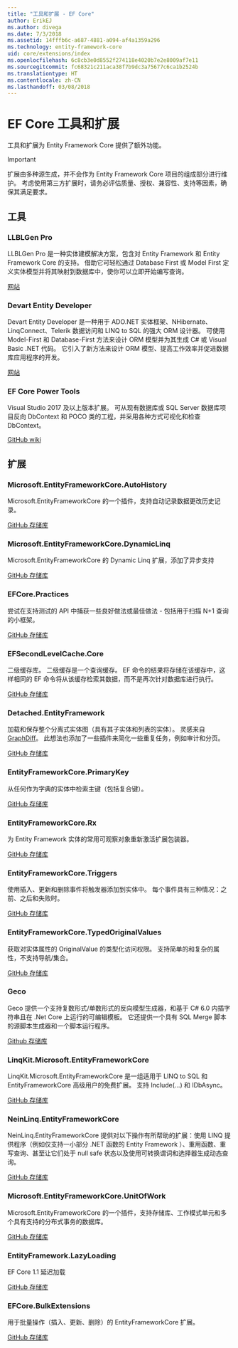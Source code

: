 ```yaml
---
title: "工具和扩展 - EF Core"
author: ErikEJ
ms.author: divega
ms.date: 7/3/2018
ms.assetid: 14fffb6c-a687-4881-a094-af4a1359a296
ms.technology: entity-framework-core
uid: core/extensions/index
ms.openlocfilehash: 6c8cb3e0d8552f274118e4020b7e2e8009af7e11
ms.sourcegitcommit: fc68321c211aca38f7b9dc3a75677c6ca1b2524b
ms.translationtype: HT
ms.contentlocale: zh-CN
ms.lasthandoff: 03/08/2018
---
```

# <a name="ef-core-tools--extensions"></a>EF Core 工具和扩展

工具和扩展为 Entity Framework Core 提供了额外功能。

> [!IMPORTANT]  
> 扩展由多种源生成，并不会作为 Entity Framework Core 项目的组成部分进行维护。 考虑使用第三方扩展时，请务必评估质量、授权、兼容性、支持等因素，确保其满足要求。

## <a name="tools"></a>工具

### <a name="llblgen-pro"></a>LLBLGen Pro

LLBLGen Pro 是一种实体建模解决方案，包含对 Entity Framework 和 Entity Framework Core 的支持。 借助它可轻松通过 Database First 或 Model First 定义实体模型并将其映射到数据库中，使你可以立即开始编写查询。

[网站](https://www.llblgen.com/)

### <a name="devart-entity-developer"></a>Devart Entity Developer

Devart Entity Developer 是一种用于 ADO.NET 实体框架、NHibernate、LinqConnect、Telerik 数据访问和 LINQ to SQL 的强大 ORM 设计器。 可使用 Model-First 和 Database-First 方法来设计 ORM 模型并为其生成 C# 或 Visual Basic .NET 代码。 它引入了新方法来设计 ORM 模型、提高工作效率并促进数据库应用程序的开发。

[网站](https://www.devart.com/entitydeveloper/)

### <a name="ef-core-power-tools"></a>EF Core Power Tools

Visual Studio 2017 及以上版本扩展。 可从现有数据库或 SQL Server 数据库项目反向 DbContext 和 POCO 类的工程，并采用各种方式可视化和检查 DbContext。

[GitHub wiki](https://github.com/ErikEJ/SqlCeToolbox/wiki/EF-Core-Power-Tools)

## <a name="extensions"></a>扩展

### <a name="microsoftentityframeworkcoreautohistory"></a>Microsoft.EntityFrameworkCore.AutoHistory

Microsoft.EntityFrameworkCore 的一个插件，支持自动记录数据更改历史记录。

[GitHub 存储库](https://github.com/Arch/AutoHistory/)

### <a name="microsoftentityframeworkcoredynamiclinq"></a>Microsoft.EntityFrameworkCore.DynamicLinq

Microsoft.EntityFrameworkCore 的 Dynamic Linq 扩展，添加了异步支持

 [GitHub 存储库](https://github.com/StefH/System.Linq.Dynamic.Core/)

### <a name="efcorepractices"></a>EFCore.Practices

尝试在支持测试的 API 中捕获一些良好做法或最佳做法 - 包括用于扫描 N+1 查询的小框架。

[GitHub 存储库](https://github.com/riezebosch/efcore-practices/tree/master/src/EFCore.Practices/)

### <a name="efsecondlevelcachecore"></a>EFSecondLevelCache.Core

二级缓存库。 二级缓存是一个查询缓存。 EF 命令的结果将存储在该缓存中，这样相同的 EF 命令将从该缓存检索其数据，而不是再次针对数据库进行执行。

[GitHub 存储库](https://github.com/VahidN/EFSecondLevelCache.Core/)

### <a name="detachedentityframework"></a>Detached.EntityFramework

加载和保存整个分离式实体图（具有其子实体和列表的实体）。 灵感来自 [GraphDiff](https://github.com/refactorthis/GraphDiff/)。 此想法也添加了一些插件来简化一些重复任务，例如审计和分页。

[GitHub 存储库](https://github.com/leonardoporro/Detached/)

### <a name="entityframeworkcoreprimarykey"></a>EntityFrameworkCore.PrimaryKey

从任何作为字典的实体中检索主键（包括复合键）。

[GitHub 存储库](https://github.com/NickStrupat/EntityFramework.PrimaryKey/)

### <a name="entityframeworkcorerx"></a>EntityFrameworkCore.Rx

为 Entity Framework 实体的常用可观察对象重新激活扩展包装器。

[GitHub 存储库](https://github.com/NickStrupat/EntityFramework.Rx/)

### <a name="entityframeworkcoretriggers"></a>EntityFrameworkCore.Triggers

使用插入、更新和删除事件将触发器添加到实体中。 每个事件具有三种情况：之前、之后和失败时。

[GitHub 存储库](https://github.com/NickStrupat/EntityFramework.Triggers/)

### <a name="entityframeworkcoretypedoriginalvalues"></a>EntityFrameworkCore.TypedOriginalValues

获取对实体属性的 OriginalValue 的类型化访问权限。 支持简单的和复杂的属性，不支持导航/集合。

[GitHub 存储库](https://github.com/NickStrupat/EntityFramework.TypedOriginalValues/)

### <a name="geco"></a>Geco

Geco 提供一个支持复数形式/单数形式的反向模型生成器，和基于 C# 6.0 内插字符串且在 .Net Core 上运行的可编辑模板。 它还提供一个具有 SQL Merge 脚本的源脚本生成器和一个脚本运行程序。

[Github 存储库](https://github.com/iQuarc/Geco)

### <a name="linqkitmicrosoftentityframeworkcore"></a>LinqKit.Microsoft.EntityFrameworkCore

LinqKit.Microsoft.EntityFrameworkCore 是一组适用于 LINQ to SQL 和 EntityFrameworkCore 高级用户的免费扩展。 支持 Include(...) 和 IDbAsync。

[GitHub 存储库](https://github.com/scottksmith95/LINQKit/)

### <a name="neinlinqentityframeworkcore"></a>NeinLinq.EntityFrameworkCore

NeinLinq.EntityFrameworkCore 提供对以下操作有所帮助的扩展：使用 LINQ 提供程序（例如仅支持一小部分 .NET 函数的 Entity Framework ）、重用函数、重写查询、甚至让它们处于 null safe 状态以及使用可转换谓词和选择器生成动态查询。

[GitHub 存储库](https://github.com/axelheer/nein-linq/)

### <a name="microsoftentityframeworkcoreunitofwork"></a>Microsoft.EntityFrameworkCore.UnitOfWork

Microsoft.EntityFrameworkCore 的一个插件，支持存储库、工作模式单元和多个具有支持的分布式事务的数据库。

[GitHub 存储库](https://github.com/Arch/UnitOfWork/)

### <a name="entityframeworklazyloading"></a>EntityFramework.LazyLoading

EF Core 1.1 延迟加载

[GitHub 存储库](https://github.com/darxis/EntityFramework.LazyLoading)

### <a name="efcorebulkextensions"></a>EFCore.BulkExtensions

用于批量操作（插入、更新、删除）的 EntityFrameworkCore 扩展。

[GitHub 存储库](https://github.com/borisdj/EFCore.BulkExtensions)
